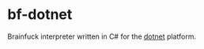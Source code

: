 # bf-dotnet
Brainfuck interpreter written in C# for the [dotnet](https://dotnet.microsoft.com/) platform.